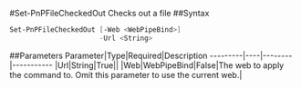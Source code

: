 #Set-PnPFileCheckedOut
Checks out a file
##Syntax
```powershell
Set-PnPFileCheckedOut [-Web <WebPipeBind>]
                      -Url <String>
```


##Parameters
Parameter|Type|Required|Description
---------|----|--------|-----------
|Url|String|True||
|Web|WebPipeBind|False|The web to apply the command to. Omit this parameter to use the current web.|
